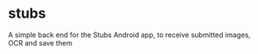 # stubs
A simple back end for the Stubs Android app, to receive submitted images, OCR and save them
